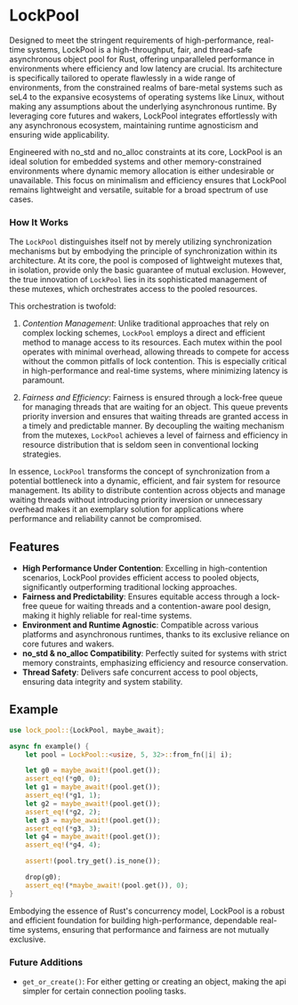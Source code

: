 # LockPool

Designed to meet the stringent requirements of high-performance, real-time systems, LockPool is a high-throughput, fair,
and thread-safe asynchronous object pool for Rust, offering unparalleled performance in environments where efficiency 
and low latency are crucial. Its architecture is specifically tailored to operate flawlessly in a wide range of 
environments, from the constrained realms of bare-metal systems such as seL4 to the expansive ecosystems of operating 
systems like Linux, without making any assumptions about the underlying asynchronous runtime. By leveraging core futures
and wakers, LockPool integrates effortlessly with any asynchronous ecosystem, maintaining runtime agnosticism and 
ensuring wide applicability.

Engineered with no_std and no_alloc constraints at its core, LockPool is an ideal solution for
embedded systems and other memory-constrained environments where dynamic memory allocation is
either undesirable or unavailable. This focus on minimalism and efficiency ensures that LockPool
remains lightweight and versatile, suitable for a broad spectrum of use cases.

### How It Works

The `LockPool` distinguishes itself not by merely utilizing synchronization mechanisms but by embodying the principle 
of synchronization within its architecture. At its core, the pool is composed of lightweight mutexes that, in isolation,
provide only the basic guarantee of mutual exclusion. However, the true innovation of `LockPool` lies in its 
sophisticated management of these mutexes, which orchestrates access to the pooled resources.

This orchestration is twofold:

1. *Contention Management*: Unlike traditional approaches that rely on complex locking schemes, `LockPool` employs a 
direct and efficient method to manage access to its resources. Each mutex within the pool operates with minimal 
overhead, allowing threads to compete for access without the common pitfalls of lock contention. This is especially 
critical in high-performance and real-time systems, where minimizing latency is paramount.

2. *Fairness and Efficiency*: Fairness is ensured through a lock-free queue for managing threads that are waiting for 
an object. This queue prevents priority inversion and ensures that waiting threads are granted access in a timely and 
predictable manner. By decoupling the waiting mechanism from the mutexes, `LockPool` achieves a level of fairness and 
efficiency in resource distribution that is seldom seen in conventional locking strategies.

In essence, `LockPool` transforms the concept of synchronization from a potential bottleneck into a dynamic, efficient, 
and fair system for resource management. Its ability to distribute contention across objects and manage waiting threads 
without introducing priority inversion or unnecessary overhead makes it an exemplary solution for applications where 
performance and reliability cannot be compromised.

## Features

- **High Performance Under Contention**: Excelling in high-contention scenarios, LockPool provides efficient access to 
pooled objects, significantly outperforming traditional locking approaches.
- **Fairness and Predictability**: Ensures equitable access through a lock-free queue for waiting threads and a 
contention-aware pool design, making it highly reliable for real-time systems.
- **Environment and Runtime Agnostic**: Compatible across various platforms and asynchronous runtimes, thanks to its 
exclusive reliance on core futures and wakers.
- **no_std & no_alloc Compatibility**: Perfectly suited for systems with strict memory constraints, emphasizing 
efficiency and resource conservation.
- **Thread Safety**: Delivers safe concurrent access to pool objects, ensuring data integrity and system stability.

## Example

```rust
use lock_pool::{LockPool, maybe_await};

async fn example() {
    let pool = LockPool::<usize, 5, 32>::from_fn(|i| i);

    let g0 = maybe_await!(pool.get());
    assert_eq!(*g0, 0);
    let g1 = maybe_await!(pool.get());
    assert_eq!(*g1, 1);
    let g2 = maybe_await!(pool.get());
    assert_eq!(*g2, 2);
    let g3 = maybe_await!(pool.get());
    assert_eq!(*g3, 3);
    let g4 = maybe_await!(pool.get());
    assert_eq!(*g4, 4);

    assert!(pool.try_get().is_none());

    drop(g0);
    assert_eq!(*maybe_await!(pool.get()), 0);
}
```

Embodying the essence of Rust's concurrency model, LockPool is a robust and efficient foundation
for building high-performance, dependable real-time systems, ensuring that performance and
fairness are not mutually exclusive.


### Future Additions

- `get_or_create()`: For either getting or creating an object, making the api simpler for certain connection pooling
                     tasks.

  